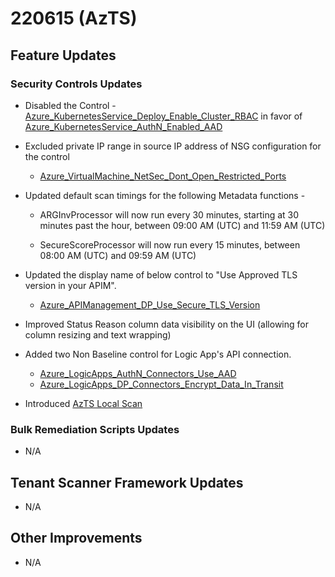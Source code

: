 ﻿# 220615 (AzTS)

## Feature Updates

### Security Controls Updates
-	Disabled the Control - [Azure_KubernetesService_Deploy_Enable_Cluster_RBAC](https://github.com/azsk/AzTS-docs/blob/main/Control%20coverage/Feature/KubernetesService.md#azure_kubernetesservice_deploy_enable_cluster_rbac)
		in favor of [Azure_KubernetesService_AuthN_Enabled_AAD](https://github.com/azsk/AzTS-docs/blob/main/Control%20coverage/Feature/KubernetesService.md#azure_kubernetesservice_authn_enabled_aad)

-	Excluded private IP range in source IP address of NSG configuration for the control  
	-	[Azure_VirtualMachine_NetSec_Dont_Open_Restricted_Ports](https://github.com/azsk/AzTS-docs/blob/main/Control%20coverage/Feature/VirtualMachine.md#azure_virtualmachine_netsec_dont_open_restricted_ports)

-	Updated default scan timings for the following Metadata functions -
	-	ARGInvProcessor will now run every 30 minutes, starting at 30 minutes past the hour, between 09:00 AM (UTC) and 11:59 AM (UTC)

	-	SecureScoreProcessor will now run every 15 minutes, between 08:00 AM (UTC) and 09:59 AM (UTC)

-	Updated the display name of below control to "Use Approved TLS version in your APIM". 
	- [Azure_APIManagement_DP_Use_Secure_TLS_Version](https://github.com/azsk/AzTS-docs/blob/main/Control%20coverage/Feature/APIManagement.md#azure_apimanagement_dp_use_secure_tls_version)

-	Improved Status Reason column data visibility on the UI (allowing for column resizing and text wrapping)	

-	Added two Non Baseline control for Logic App's API connection.
	-	[Azure_LogicApps_AuthN_Connectors_Use_AAD](https://github.com/azsk/AzTS-docs/blob/main/Control%20coverage/Feature/LogicApps.md#Azure_LogicApps_AuthN_Connectors_Use_AAD)
	-	[Azure_LogicApps_DP_Connectors_Encrypt_Data_In_Transit](https://github.com/azsk/AzTS-docs/blob/main/Control%20coverage/Feature/LogicApps.md#Azure_LogicApps_DP_Connectors_Encrypt_Data_In_Transit)

-	Introduced [AzTS Local Scan](https://github.com/azsk/AzTS-docs/tree/main/09-PowershellModule#readme)


### Bulk Remediation Scripts Updates
* N/A

## Tenant Scanner Framework Updates
* N/A

## Other Improvements
* N/A



